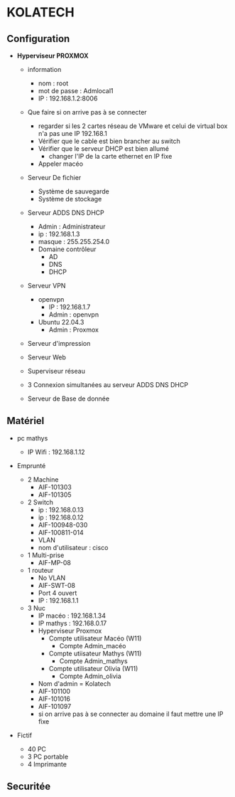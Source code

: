 # **KOLATECH** 

## Configuration 

* **Hyperviseur PROXMOX**

    * information
      * nom : root
      * mot de passe : Admlocal1
      * IP : 192.168.1.2:8006

    * Que faire si on arrive pas à se connecter 
       * regarder si les 2 cartes réseau de VMware et celui de virtual box n'a pas une IP 192.168.1
       * Vérifier que le cable est bien brancher au switch 
       * Vérifier que le serveur DHCP est bien allumé 
         * changer l'IP de la carte ethernet en IP fixe 
        * Appeler macéo  

    * Serveur De fichier
        * Système de sauvegarde
        * Système de stockage
   
   * Serveur ADDS DNS DHCP
     * Admin : Administrateur
     * ip : 192.168.1.3
     * masque : 255.255.254.0
     * Domaine contrôleur 
        * AD
        * DNS
        * DHCP 
     
   
   * Serveur VPN
     * openvpn
       * IP : 192.168.1.7
       * Admin : openvpn
     * Ubuntu 22.04.3
       * Admin : Proxmox
   
   * Serveur d'impression
   * Serveur Web
   * Superviseur réseau
   * 3 Connexion simultanées au serveur ADDS DNS DHCP 
   * Serveur de Base de donnée
    
## Matériel 
* pc mathys 
  * IP Wifi : 192.168.1.12


* Emprunté
    * 2 Machine
        * AIF-101303 
        * AIF-101305
    * 2 Switch 
         * ip : 192.168.0.13
         * ip : 192.168.0.12
         * AIF-100948-030
         * AIF-100811-014
         * VLAN
         * nom d'utilisateur : cisco 
    * 1 Multi-prise
         * AIF-MP-08
    * 1 routeur
        * No VLAN
        * AIF-SWT-08
        * Port 4 ouvert
        * IP : 192.168.1.1  
    * 3 Nuc
        * IP macéo : 192.168.1.34
        * IP mathys : 192.168.0.17 
        * Hyperviseur Proxmox 
          * Compte utilisateur Macéo (W11)
            * Compte Admin_macéo 
          * Compte utiisateur Mathys (W11)
            * Compte Admin_mathys
          * Compte utilisateur Olivia (W11)
            * Compte Admin_olivia
        * Nom d'admin = Kolatech
        * AIF-101100 
        * AIF-101016
        * AIF-101097
        * si on arrive pas à se connecter au domaine il faut mettre une IP fixe 
        
        
* Fictif
    * 40 PC 
    * 3 PC portable 
    * 4 Imprimante 

## Securitée



